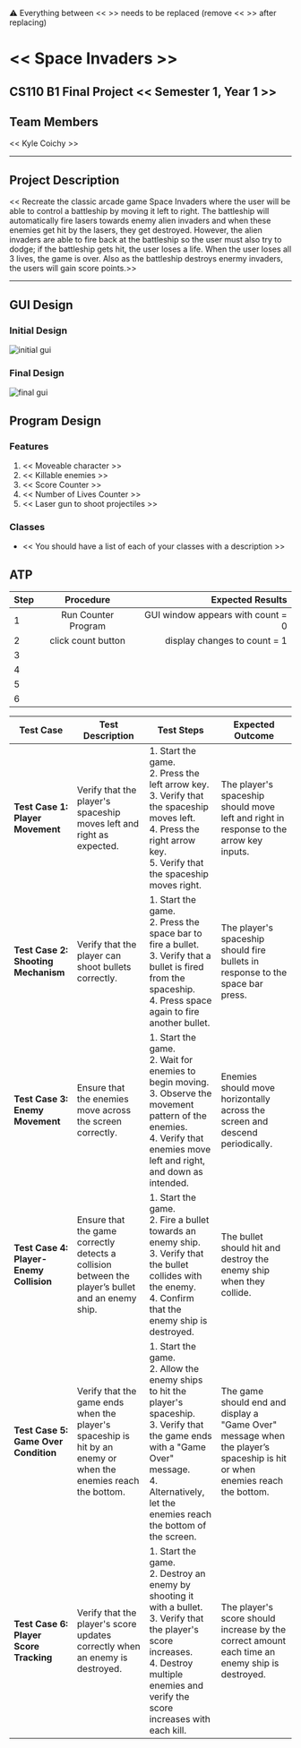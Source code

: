 
:warning: Everything between << >> needs to be replaced (remove << >> after replacing)

# << Space Invaders >>
## CS110 B1 Final Project  << Semester 1, Year 1 >>

## Team Members

<< Kyle Coichy >>

***

## Project Description

<< Recreate the classic arcade game Space Invaders where the user will be able to control a battleship by moving it left to right. The battleship will automatically fire lasers towards enemy alien invaders and when these enemies get hit by the lasers, they get destroyed. However, the alien invaders are able to fire back at the battleship so the user must also try to dodge; if the battleship gets hit, the user loses a life. When the user loses all 3 lives, the game is over. Also as the battleship destroys enermy invaders, the users will gain score points.>>

***    

## GUI Design

### Initial Design

![initial gui](assets/gui.jpg)

### Final Design

![final gui](assets/finalgui.jpg)

## Program Design

### Features

1. << Moveable character >>
2. << Killable enemies >>
3. << Score Counter >>
4. << Number of Lives Counter >>
5. << Laser gun to shoot projectiles >>

### Classes

- << You should have a list of each of your classes with a description >>

## ATP

| Step                 |Procedure             |Expected Results                   |
|----------------------|:--------------------:|----------------------------------:|
|  1                   | Run Counter Program  |GUI window appears with count = 0  |
|  2                   | click count button   | display changes to count = 1      |
|  3                   |                      |                                   |
|  4                   |                      |                                   |
|  5                   |                      |                                   |
|  6                   |                      |                                   |



| **Test Case**             | **Test Description**                                                                                     | **Test Steps**                                                                                                                                                   | **Expected Outcome**                                                                                          |
|---------------------------|----------------------------------------------------------------------------------------------------------|------------------------------------------------------------------------------------------------------------------------------------------------------------------|---------------------------------------------------------------------------------------------------------------|
| **Test Case 1: Player Movement**    | Verify that the player's spaceship moves left and right as expected.                                    | 1. Start the game. <br> 2. Press the left arrow key. <br> 3. Verify that the spaceship moves left. <br> 4. Press the right arrow key. <br> 5. Verify that the spaceship moves right. | The player's spaceship should move left and right in response to the arrow key inputs.                         |
| **Test Case 2: Shooting Mechanism**  | Verify that the player can shoot bullets correctly.                                                      | 1. Start the game. <br> 2. Press the space bar to fire a bullet. <br> 3. Verify that a bullet is fired from the spaceship. <br> 4. Press space again to fire another bullet. | The player's spaceship should fire bullets in response to the space bar press.                                 |
| **Test Case 3: Enemy Movement**     | Ensure that the enemies move across the screen correctly.                                                | 1. Start the game. <br> 2. Wait for enemies to begin moving. <br> 3. Observe the movement pattern of the enemies. <br> 4. Verify that enemies move left and right, and down as intended. | Enemies should move horizontally across the screen and descend periodically.                                  |
| **Test Case 4: Player-Enemy Collision** | Ensure that the game correctly detects a collision between the player’s bullet and an enemy ship.       | 1. Start the game. <br> 2. Fire a bullet towards an enemy ship. <br> 3. Verify that the bullet collides with the enemy. <br> 4. Confirm that the enemy ship is destroyed. | The bullet should hit and destroy the enemy ship when they collide.                                           |
| **Test Case 5: Game Over Condition** | Verify that the game ends when the player's spaceship is hit by an enemy or when the enemies reach the bottom. | 1. Start the game. <br> 2. Allow the enemy ships to hit the player's spaceship. <br> 3. Verify that the game ends with a "Game Over" message. <br> 4. Alternatively, let the enemies reach the bottom of the screen. | The game should end and display a "Game Over" message when the player’s spaceship is hit or when enemies reach the bottom. |
| **Test Case 6: Player Score Tracking** | Verify that the player's score updates correctly when an enemy is destroyed.                              | 1. Start the game. <br> 2. Destroy an enemy by shooting it with a bullet. <br> 3. Verify that the player's score increases. <br> 4. Destroy multiple enemies and verify the score increases with each kill. | The player's score should increase by the correct amount each time an enemy ship is destroyed.                |
